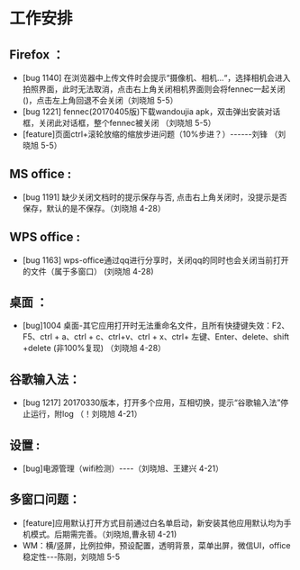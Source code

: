 # 工作安排
## Firefox ：
  - [bug 1140] 在浏览器中上传文件时会提示“摄像机、相机...“，选择相机会进入拍照界面，此时无法取消，点击右上角关闭相机界面则会将fennec一起关闭()，点击左上角回退不会关闭（刘晓旭 5-5）
  - [bug 1221] fennec(20170405版)下载wandoujia apk，双击弹出安装对话框，关闭此对话框，整个fennec被关闭 （刘晓旭 5-5）
  - [feature]页面ctrl+滚轮放缩的缩放步进问题（10%步进？）------刘锋 （刘晓旭 5-5）
  
## MS office :
  - [bug 1191] 缺少关闭文档时的提示保存与否, 点击右上角关闭时，没提示是否保存，默认的是不保存。（刘晓旭 4-28）
  
## WPS office :
  - [bug 1163] wps-office通过qq进行分享时，关闭qq的同时也会关闭当前打开的文件（属于多窗口） (刘晓旭 4-28)
  
## 桌面 ：
  - [bug]1004 桌面-其它应用打开时无法重命名文件，且所有快捷键失效：F2、F5、ctrl + a、ctrl + c、ctrl+v、ctrl + x、ctrl+ 左键、Enter、delete、shift +delete (非100%复现) （刘晓旭 4-28）
  
## 谷歌输入法：
  - [bug 1217] 20170330版本，打开多个应用，互相切换，提示“谷歌输入法”停止运行，附log （！刘晓旭 4-21）
  
## 设置 :
  - [bug]电源管理（wifi检测）----（刘晓旭、王建兴 4-21）

## 多窗口问题：
  - [feature]应用默认打开方式目前通过白名单启动，新安装其他应用默认均为手机模式。后期需完善。（刘晓旭,曹永韧 4-21)
  - WM：横/竖屏，比例拉伸，预设配置，透明背景，菜单出屏，微信UI，office稳定性---陈刚，刘晓旭 5-5
